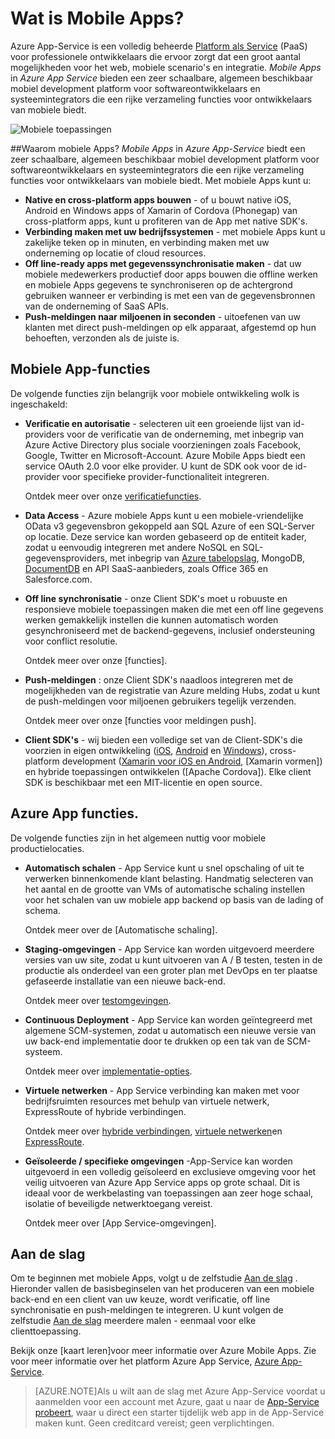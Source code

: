<properties
    pageTitle="Wat zijn mobiele Apps"
    description="Ontdek welke voordelen App Service brengen aan uw onderneming mobiele toepassingen."
    services="app-service\mobile"
    documentationCenter=""
    authors="adrianhall"
    manager="yochayk"
    editor=""/>

<tags
    ms.service="app-service-mobile"
    ms.workload="na"
    ms.tgt_pltfrm="mobile-multiple"
    ms.devlang="na"
    ms.topic="hero-article"
    ms.date="10/01/2016"
    ms.author="adrianha"/>

# <a name="getting-started"> </a>Wat is Mobile Apps?

Azure App-Service is een volledig beheerde [Platform als Service](https://azure.microsoft.com/overview/what-is-paas/) (PaaS) voor professionele ontwikkelaars die ervoor zorgt dat een groot aantal mogelijkheden voor het web, mobiele scenario's en integratie. *Mobile Apps* in *Azure App Service* bieden een zeer schaalbare, algemeen beschikbaar mobiel development platform voor softwareontwikkelaars en systeemintegrators die een rijke verzameling functies voor ontwikkelaars van mobiele biedt.

![Mobiele toepassingen](./media/app-service-mobile-value-prop/overview.png)

##<a name="why-mobile-apps"></a>Waarom mobiele Apps?
*Mobile Apps* in *Azure App-Service* biedt een zeer schaalbare, algemeen beschikbaar mobiel development platform voor softwareontwikkelaars en systeemintegrators die een rijke verzameling functies voor ontwikkelaars van mobiele biedt. Met mobiele Apps kunt u:

- **Native en cross-platform apps bouwen** - of u bouwt native iOS, Android en Windows apps of Xamarin of Cordova (Phonegap) van cross-platform apps, kunt u profiteren van de App met native SDK's.
- **Verbinding maken met uw bedrijfssystemen** - met mobiele Apps kunt u zakelijke teken op in minuten, en verbinding maken met uw onderneming op locatie of cloud resources.
- **Off line-ready apps met gegevenssynchronisatie maken** - dat uw mobiele medewerkers productief door apps bouwen die offline werken en mobiele Apps gegevens te synchroniseren op de achtergrond gebruiken wanneer er verbinding is met een van de gegevensbronnen van de onderneming of SaaS APIs.
- **Push-meldingen naar miljoenen in seconden** - uitoefenen van uw klanten met direct push-meldingen op elk apparaat, afgestemd op hun behoeften, verzonden als de juiste is.

## <a name="mobile-app-features"></a>Mobiele App-functies
De volgende functies zijn belangrijk voor mobiele ontwikkeling wolk is ingeschakeld:

- **Verificatie en autorisatie** - selecteren uit een groeiende lijst van id-providers voor de verificatie van de onderneming, met inbegrip van Azure Active Directory plus sociale voorzieningen zoals Facebook, Google, Twitter en Microsoft-Account.  Azure Mobile Apps biedt een service OAuth 2.0 voor elke provider.  U kunt de SDK ook voor de id-provider voor specifieke provider-functionaliteit integreren.

  Ontdek meer over onze [verificatiefuncties].

- **Data Access** - Azure mobiele Apps kunt u een mobiele-vriendelijke OData v3 gegevensbron gekoppeld aan SQL Azure of een SQL-Server op locatie.  Deze service kan worden gebaseerd op de entiteit kader, zodat u eenvoudig integreren met andere NoSQL en SQL-gegevensproviders, met inbegrip van [Azure tabelopslag], MongoDB, [DocumentDB] en API SaaS-aanbieders, zoals Office 365 en Salesforce.com.
- **Off line synchronisatie** - onze Client SDK's moet u robuuste en responsieve mobiele toepassingen maken die met een off line gegevens werken gemakkelijk instellen die kunnen automatisch worden gesynchroniseerd met de backend-gegevens, inclusief ondersteuning voor conflict resolutie.

  Ontdek meer over onze [functies].

- **Push-meldingen** : onze Client SDK's naadloos integreren met de mogelijkheden van de registratie van Azure melding Hubs, zodat u kunt de push-meldingen voor miljoenen gebruikers tegelijk verzenden.

  Ontdek meer over onze [functies voor meldingen push].

- **Client SDK's** - wij bieden een volledige set van de Client-SDK's die voorzien in eigen ontwikkeling ([iOS], [Android] en [Windows]), cross-platform development ([Xamarin voor iOS en Android], [Xamarin vormen]) en hybride toepassingen ontwikkelen ([Apache Cordova]).  Elke client SDK is beschikbaar met een MIT-licentie en open source.

## <a name="azure-app-service-features"></a>Azure App functies.
De volgende functies zijn in het algemeen nuttig voor mobiele productielocaties.

- **Automatisch schalen** - App Service kunt u snel opschaling of uit te verwerken binnenkomende klant belasting. Handmatig selecteren van het aantal en de grootte van VMs of automatische schaling instellen voor het schalen van uw mobiele app backend op basis van de lading of schema.

  Ontdek meer over de [Automatische schaling].

- **Staging-omgevingen** - App Service kan worden uitgevoerd meerdere versies van uw site, zodat u kunt uitvoeren van A / B testen, testen in de productie als onderdeel van een groter plan met DevOps en ter plaatse gefaseerde installatie van een nieuwe back-end.

  Ontdek meer over [testomgevingen].

- **Continuous Deployment** - App Service kan worden geïntegreerd met algemene SCM-systemen, zodat u automatisch een nieuwe versie van uw back-end implementatie door te drukken op een tak van de SCM-systeem.

  Ontdek meer over [implementatie-opties].

- **Virtuele netwerken** - App Service verbinding kan maken met voor bedrijfsruimten resources met behulp van virtuele netwerk, ExpressRoute of hybride verbindingen.

  Ontdek meer over [hybride verbindingen], [virtuele netwerken]en [ExpressRoute].

- **Geïsoleerde / specifieke omgevingen** -App-Service kan worden uitgevoerd in een volledig geïsoleerd en exclusieve omgeving voor het veilig uitvoeren van Azure App Service apps op grote schaal.  Dit is ideaal voor de werkbelasting van toepassingen aan zeer hoge schaal, isolatie of beveiligde netwerktoegang vereist.

  Ontdek meer over [App Service-omgevingen].

## <a name="getting-started"></a>Aan de slag ##
Om te beginnen met mobiele Apps, volgt u de zelfstudie [Aan de slag] .  Hieronder vallen de basisbeginselen van het produceren van een mobiele back-end en een client van uw keuze, wordt verificatie, off line synchronisatie en push-meldingen te integreren.  U kunt volgen de zelfstudie [Aan de slag] meerdere malen - eenmaal voor elke clienttoepassing.

Bekijk onze [kaart leren]voor meer informatie over Azure Mobile Apps.
Zie voor meer informatie over het platform Azure App Service, [Azure App-Service].

>[AZURE.NOTE]Als u wilt aan de slag met Azure App-Service voordat u aanmelden voor een account met Azure, gaat u naar de [App-Service probeert](https://tryappservice.azure.com/?appServiceName=mobile), waar u direct een starter tijdelijk web app in de App-Service maken kunt. Geen creditcard vereist; geen verplichtingen.

<!-- URLs. -->
[Migrate your Mobile Service to App Service]: app-service-mobile-migrating-from-mobile-services.md
[Azure App-Service]: ../app-service/app-service-value-prop-what-is.md
[Aan de slag]: app-service-mobile-ios-get-started.md
[Azure tabelopslag]: ../storage/storage-getting-started-guide.md
[DocumentDB]: ../documentdb/documentdb-get-started.md
[verificatiefuncties]: ./app-service-mobile-auth.md
[functies van gegevens]: ./app-service-mobile-offline-data-sync.md
[functies voor push-meldingen]: ../notification-hubs/notification-hubs-push-notification-overview.md
[iOS]: ./app-service-mobile-ios-how-to-use-client-library.md
[Android]: ./app-service-mobile-android-how-to-use-client-library.md
[Windows]: ./app-service-mobile-dotnet-how-to-use-client-library.md
[Xamarin voor iOS en Android]: ./app-service-mobile-dotnet-how-to-use-client-library.md
[Xamarin formulieren]: ./app-service-mobile-xamarin-forms-get-started.md
[Apache-Cordova]: ./app-service-mobile-cordova-how-to-use-client-library.md
[automatisch schalen]: ../app-service-web/web-sites-scale.md
[testomgevingen]: ../app-service-web/web-sites-staged-publishing.md
[implementatie-opties]: ../app-service-web/web-sites-deploy.md
[hybride verbindingen]: ../app-service-web/web-sites-hybrid-connection-get-started.md
[virtuele netwerken]: ../app-service-web/web-sites-integrate-with-vnet.md
[ExpressRoute]: ../app-service-web/app-service-app-service-environment-network-configuration-expressroute.md
[De Service App omgevingen]: ../app-service-web/app-service-app-service-environment-intro.md
[leren werken met hyperlinks]: https://azure.microsoft.com/en-us/documentation/learning-paths/appservice-mobileapps/
